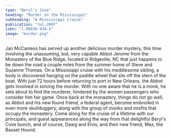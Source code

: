 ```yaml
---
type: "Beryl's Cove"
heading: "Murder on the Mississippi"
subheading: "A Mississippi Cruise"
publication: "Jul-2007"
isbn: "1-60836-934-X"
image: "murder.png"
---
```


Jan McCanless has served up another delicious murder mystery, this time involving the unassuming, but, very capable Abbot Jerome from the Monastery of the Blue Ridge, located in Ridgeville, NC that just happens to be down the road a couple miles from the summer home of Steve and Suzanne Thomas. On a Mississippi cruise with his meddlesome sibling, a body is discovered hanging on the paddle wheel that sits off the stern of the boat. With just 72 hours before returning to port in New Orleans, the Abbot gets involved in solving the murder. With no one aware that he is a monk, he sets about to find the murderer, hindered by the women passengers who consider him fair game. Once back at the monastery, things do not go well, as Abbot and his new found friend, a federal agent, become embroiled in even more skullduggery, along with the group of monks and misfits that occupy the monastery. Come along for the cruise of a lifetime with our principals, and guest appearances along the way from that delightful Beryl's Cove bunch, and of course, Dawg and Elvis, and their new friend, Max, the Basset Hound.
